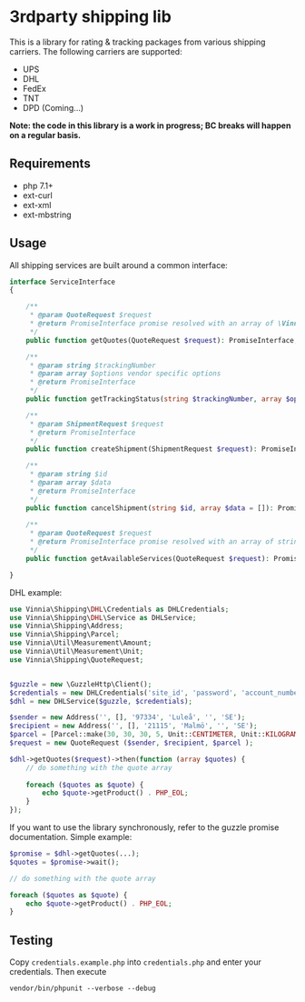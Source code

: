 # 3rdparty shipping lib
This is a library for rating & tracking packages from various shipping carriers.
The following carriers are supported:
- UPS
- DHL
- FedEx
- TNT
- DPD (Coming...)

**Note: the code in this library is a work in progress; BC breaks will happen on a regular basis.**

## Requirements
- php 7.1+
- ext-curl
- ext-xml
- ext-mbstring

## Usage
All shipping services are built around a common interface:
```php
interface ServiceInterface
{

    /**
     * @param QuoteRequest $request
     * @return PromiseInterface promise resolved with an array of \Vinnia\Shipping\Quote on success
     */
    public function getQuotes(QuoteRequest $request): PromiseInterface;

    /**
     * @param string $trackingNumber
     * @param array $options vendor specific options
     * @return PromiseInterface
     */
    public function getTrackingStatus(string $trackingNumber, array $options = []): PromiseInterface;

    /**
     * @param ShipmentRequest $request
     * @return PromiseInterface
     */
    public function createShipment(ShipmentRequest $request): PromiseInterface;

    /**
     * @param string $id
     * @param array $data
     * @return PromiseInterface
     */
    public function cancelShipment(string $id, array $data = []): PromiseInterface;
    
    /**
     * @param QuoteRequest $request
     * @return PromiseInterface promise resolved with an array of strings
     */
    public function getAvailableServices(QuoteRequest $request): PromiseInterface;

}

```

DHL example:

```php
use Vinnia\Shipping\DHL\Credentials as DHLCredentials;
use Vinnia\Shipping\DHL\Service as DHLService;
use Vinnia\Shipping\Address;
use Vinnia\Shipping\Parcel;
use Vinnia\Util\Measurement\Amount;
use Vinnia\Util\Measurement\Unit;
use Vinnia\Shipping\QuoteRequest;


$guzzle = new \GuzzleHttp\Client();
$credentials = new DHLCredentials('site_id', 'password', 'account_number');
$dhl = new DHLService($guzzle, $credentials);

$sender = new Address('', [], '97334', 'Luleå', '', 'SE');
$recipient = new Address('', [], '21115', 'Malmö', '', 'SE');
$parcel = [Parcel::make(30, 30, 30, 5, Unit::CENTIMETER, Unit::KILOGRAM)];
$request = new QuoteRequest ($sender, $recipient, $parcel );

$dhl->getQuotes($request)->then(function (array $quotes) {
    // do something with the quote array
    
    foreach ($quotes as $quote) {
        echo $quote->getProduct() . PHP_EOL;
    }
});

```
If you want to use the library synchronously, refer to the guzzle promise documentation. Simple example:
```php
$promise = $dhl->getQuotes(...);
$quotes = $promise->wait();

// do something with the quote array

foreach ($quotes as $quote) {
    echo $quote->getProduct() . PHP_EOL;
}
```

## Testing
Copy `credentials.example.php` into `credentials.php` and enter your credentials. Then execute
```
vendor/bin/phpunit --verbose --debug
```

